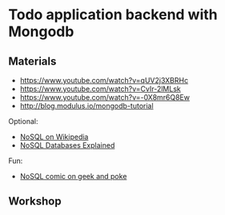 # Todo application backend with Mongodb

## Materials

- https://www.youtube.com/watch?v=qUV2j3XBRHc
- https://www.youtube.com/watch?v=CvIr-2lMLsk
- https://www.youtube.com/watch?v=-0X8mr6Q8Ew
- http://blog.modulus.io/mongodb-tutorial

Optional:

* [NoSQL on Wikipedia][1]
* [NoSQL Databases Explained][2]

Fun:

* [NoSQL comic on geek and poke][3]

## Workshop

[1]: https://en.wikipedia.org/wiki/NoSQL
[2]: https://www.mongodb.com/nosql-explained
[3]: http://geekandpoke.typepad.com/geekandpoke/2011/01/nosql.html
